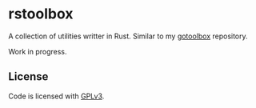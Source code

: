 # rstoolbox

A collection of utilities writter in Rust. Similar to my
[gotoolbox](https://github.com/bozso/gotoolbox) repository.

Work in progress.

## License

Code is licensed with [GPLv3](https://www.gnu.org/licenses/gpl-3.0.html).
